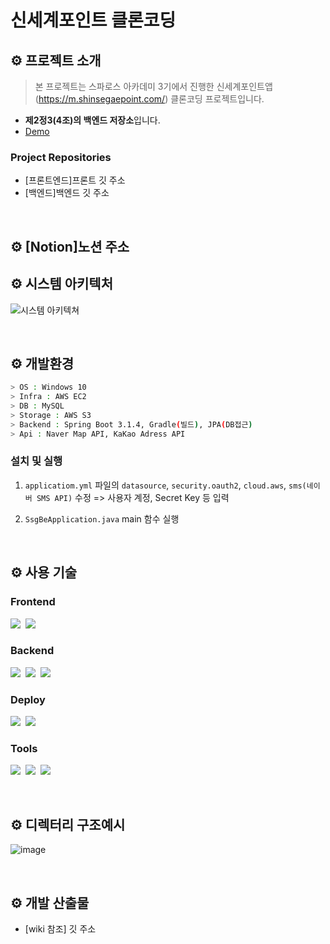 #  신세계포인트 클론코딩
 
## ⚙ 프로젝트 소개

> 본 프로젝트는 스파로스 아카데미 3기에서 진행한 신세계포인트앱(https://m.shinsegaepoint.com/) 클론코딩 프로젝트입니다.

- **제2정3(4조)의 백엔드 저장소**입니다.
- [Demo](https://ssgpoint-team4.shop/)

### Project Repositories

- [프론트엔드]프론트 깃 주소
- [백엔드]백엔드 깃 주소

&nbsp;

## ⚙ [Notion]노션 주소



## ⚙ 시스템 아키텍처
![시스템 아키텍쳐](https://github.com/Spharos4team/ssg-point-BE/assets/129583887/26f5a167-b7c5-45db-ad5a-df3474f410d3)

&nbsp;

## ⚙ 개발환경

```bash
> OS : Windows 10
> Infra : AWS EC2
> DB : MySQL
> Storage : AWS S3
> Backend : Spring Boot 3.1.4, Gradle(빌드), JPA(DB접근)
> Api : Naver Map API, KaKao Adress API
```

### 설치 및 실행

1. `applicatiom.yml` 파일의 `datasource`, `security.oauth2`, `cloud.aws`, `sms(네이버 SMS API)` 수정 => 사용자 계정, Secret Key 등 입력

2. `SsgBeApplication.java` main 함수 실행

&nbsp;

## ⚙ 사용 기술

### Frontend

<img src="https://img.shields.io/badge/Vscode-23a9f2?style=flat-square&logo=visual studio code&logoColor=white"/></a>&nbsp;
<img src="https://img.shields.io/badge/React-17b6e7?style=flat-square&logo=React&logoColor=white"/></a>&nbsp;

### Backend

<img src="https://img.shields.io/badge/Spring Boot-6DB33F?style=flat-square&logo=Spring Boot&logoColor=white"/></a>&nbsp;
<img src="https://img.shields.io/badge/Gradle-02303A?style=flat-square&logo=Gradle&logoColor=white"/></a>&nbsp;
<img src="https://img.shields.io/badge/JPA-0D86C1?style=flat-square&logo=JPA&logoColor=white"/></a>&nbsp;

### Deploy

<img src="https://img.shields.io/badge/Amazon EC2-FF9900?style=flat-square&logo=Amazon EC2&logoColor=white"/></a>&nbsp;
<img src="https://img.shields.io/badge/Amazon S3-569A31?style=flat-square&logo=Amazon S3&logoColor=white"/></a>&nbsp;


### Tools

<img src="https://img.shields.io/badge/IntelliJ-0052CC?style=flat-square&logo=IntelliJ&logoColor=white"/></a>&nbsp;
<img src="https://img.shields.io/badge/Github-000000?style=flat-square&logo=Github&logoColor=white"/></a>&nbsp;
<img src="https://img.shields.io/badge/Notion-fafafa?style=flat-square&logo=Notion&logoColor=black"/></a>&nbsp;

&nbsp;

## ⚙ 디렉터리 구조예시

![image](https://github.com/Spharos4team/ssg-point-BE/assets/129583887/64d95aea-87df-471f-88a8-37440a39fd46)



&nbsp;

## ⚙ 개발 산출물
- [wiki 참조] 깃 주소
